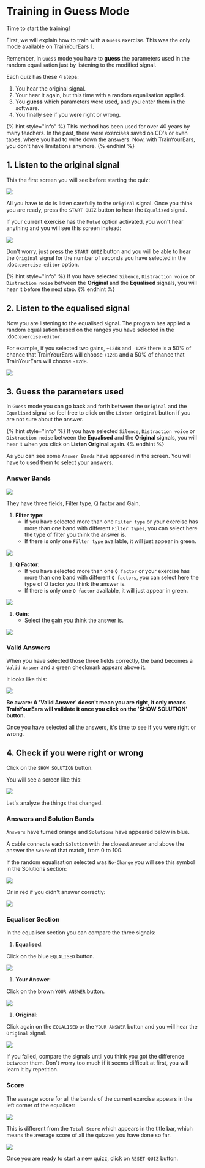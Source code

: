 # Training in Guess Mode

Time to start the training!

First, we will explain how to train with a `Guess` exercise. This was the only mode available on TrainYourEars 1.

Remember, in `Guess` mode you have to **guess** the parameters used in the random equalisation just by listening to the modified signal.

Each quiz has these 4 steps:

1. You hear the original signal.
2. Your hear it again, but this time with a random equalisation applied.
3. You **guess** which parameters were used, and you enter them in the software.
4. You finally see if you were right or wrong.

{% hint style="info" %}
This method has been used for over 40 years by many teachers. In the past, there were exercises saved on CD's or even tapes, where you had to write down the answers. Now, with TrainYourEars, you don't have limitations anymore.
{% endhint %}

## 1. Listen to the original signal

This the first screen you will see before starting the quiz:

![](../.gitbook/assets/training-guess-mode.png)

All you have to do is listen carefully to the `Original` signal. Once you think you are ready, press the `START QUIZ` button to hear the `Equalised` signal.

If your current exercise has the `Muted` option activated, you won't hear anything and you will see this screen instead:

![](../.gitbook/assets/muted-mode-2.png)

Don't worry, just press the `START QUIZ` button and you will be able to hear the `Original` signal for the number of seconds you have selected in the :doc:`exercise-editor` option.

{% hint style="info" %}
If you have selected `Silence`, `Distraction voice` or `Distraction noise` between the **Original** and the **Equalised** signals, you will hear it before the next step.
{% endhint %}

## 2. Listen to the equalised signal

Now you are listening to the equalised signal. The program has applied a random equalisation based on the ranges you have selected in the :doc:`exercise-editor`.

For example, if you selected two gains, `+12dB` and `-12dB` there is a 50% of chance that TrainYourEars will choose `+12dB` and a 50% of chance that TrainYourEars will choose `-12dB`.

![](../.gitbook/assets/equalised-screen-2.png)

## 3. Guess the parameters used

In `Guess` mode you can go back and forth between the `Original` and the `Equalised` signal so feel free to click on the `Listen Original` button if you are not sure about the answer.

{% hint style="info" %}
If you have selected `Silence`, `Distraction voice` or `Distraction noise` between the **Equalised** and the **Original** signals, you will hear it when you click on **Listen Original** again.
{% endhint %}

As you can see some `Answer Bands` have appeared in the screen. You will have to used them to select your answers.

### Answer Bands

![](../.gitbook/assets/answer-bands%20%281%29.png)

They have three fields, Filter type, Q factor and Gain.

1. **Filter type**:
   * If you have selected more than one `Filter type` or your exercise has more than one band with different `Filter types`, you can select here the type of filter you think the answer is.
   * If there is only one `Filter type` available, it will just appear in green.

![](../.gitbook/assets/answer-band-solved%20%281%29.png)

1. **Q Factor**:
   * If you have selected more than one `Q factor` or your exercise has more than one band with different `Q factors`, you can select here the type of Q factor you think the answer is.
   * If there is only one `Q factor` available, it will just appear in green.

![](../.gitbook/assets/q-factor-solved.png)

1. **Gain**:
   * Select the gain you think the answer is.

![](../.gitbook/assets/gain-solved.png)

### Valid Answers

When you have selected those three fields correctly, the band becomes a `Valid Answer` and a green checkmark appears above it.

It looks like this:

![](../.gitbook/assets/valid-answer.png)

**Be aware: A 'Valid Answer' doesn't mean you are right, it only means TrainYourEars will validate it once you click on the 'SHOW SOLUTION' button.**

Once you have selected all the answers, it's time to see if you were right or wrong.

## 4. Check if you were right or wrong

Click on the `SHOW SOLUTION` button.

You will see a screen like this:

![](../.gitbook/assets/check-answer-3.png)

Let's analyze the things that changed.

### Answers and Solution Bands

`Answers` have turned orange and `Solutions` have appeared below in blue.

A cable connects each `Solution` with the closest `Answer` and above the answer the `Score` of that match, from 0 to 100.

If the random equalisation selected was `No-Change` you will see this symbol in the Solutions section:

![](../.gitbook/assets/no-change.png)

Or in red if you didn't answer correctly:

![](../.gitbook/assets/no-change-red-3.png)

### Equaliser Section

In the equaliser section you can compare the three signals:

1. **Equalised**:

Click on the blue `EQUALISED` button.

![](../.gitbook/assets/eq-equalised.png)

1. **Your Answer**:

Click on the brown `YOUR ANSWER` button.

![](../.gitbook/assets/eq-answer.png)

1. **Original**:

Click again on the `EQUALISED` or the `YOUR ANSWER` button and you will hear the `Original` signal.

![](../.gitbook/assets/eq-original.png)

If you failed, compare the signals until you think you got the difference between them. Don't worry too much if it seems difficult at first, you will learn it by repetition.

### Score

The average score for all the bands of the current exercise appears in the left corner of the equaliser:

![](../.gitbook/assets/total-score.png)

This is different from the `Total Score` which appears in the title bar, which means the average score of all the quizzes you have done so far.

![](../.gitbook/assets/total-score-3.png)

Once you are ready to start a new quizz, click on `RESET QUIZ` button.

